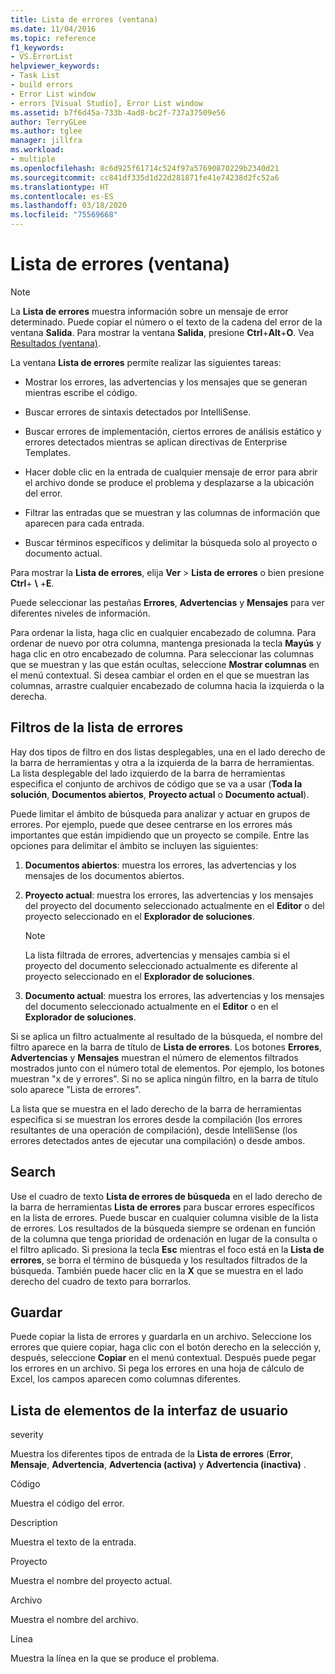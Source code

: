 ```yaml
---
title: Lista de errores (ventana)
ms.date: 11/04/2016
ms.topic: reference
f1_keywords:
- VS.ErrorList
helpviewer_keywords:
- Task List
- build errors
- Error List window
- errors [Visual Studio], Error List window
ms.assetid: b7f6d45a-733b-4ad8-bc2f-737a37509e56
author: TerryGLee
ms.author: tglee
manager: jillfra
ms.workload:
- multiple
ms.openlocfilehash: 8c6d925f61714c524f97a57690870229b2340d21
ms.sourcegitcommit: cc841df335d1d22d281871fe41e74238d2fc52a6
ms.translationtype: HT
ms.contentlocale: es-ES
ms.lasthandoff: 03/18/2020
ms.locfileid: "75569668"
---
```

# <a name="error-list-window"></a>Lista de errores (ventana)

> [!NOTE]
> La **Lista de errores** muestra información sobre un mensaje de error determinado. Puede copiar el número o el texto de la cadena del error de la ventana **Salida**. Para mostrar la ventana **Salida**, presione **Ctrl**+**Alt**+**O**. Vea [Resultados (ventana)](../../ide/reference/output-window.md).

La ventana **Lista de errores** permite realizar las siguientes tareas:

- Mostrar los errores, las advertencias y los mensajes que se generan mientras escribe el código.

- Buscar errores de sintaxis detectados por IntelliSense.

- Buscar errores de implementación, ciertos errores de análisis estático y errores detectados mientras se aplican directivas de Enterprise Templates.

- Hacer doble clic en la entrada de cualquier mensaje de error para abrir el archivo donde se produce el problema y desplazarse a la ubicación del error.

- Filtrar las entradas que se muestran y las columnas de información que aparecen para cada entrada.

- Buscar términos específicos y delimitar la búsqueda solo al proyecto o documento actual.

Para mostrar la **Lista de errores**, elija **Ver** > **Lista de errores** o bien presione **Ctrl**+ **\\** +**E**.

Puede seleccionar las pestañas **Errores**, **Advertencias** y **Mensajes** para ver diferentes niveles de información.

Para ordenar la lista, haga clic en cualquier encabezado de columna. Para ordenar de nuevo por otra columna, mantenga presionada la tecla **Mayús** y haga clic en otro encabezado de columna. Para seleccionar las columnas que se muestran y las que están ocultas, seleccione **Mostrar columnas** en el menú contextual. Si desea cambiar el orden en el que se muestran las columnas, arrastre cualquier encabezado de columna hacia la izquierda o la derecha.

## <a name="error-list-filters"></a>Filtros de la lista de errores

Hay dos tipos de filtro en dos listas desplegables, una en el lado derecho de la barra de herramientas y otra a la izquierda de la barra de herramientas. La lista desplegable del lado izquierdo de la barra de herramientas especifica el conjunto de archivos de código que se va a usar (**Toda la solución**, **Documentos abiertos**, **Proyecto actual** o **Documento actual**).

Puede limitar el ámbito de búsqueda para analizar y actuar en grupos de errores. Por ejemplo, puede que desee centrarse en los errores más importantes que están impidiendo que un proyecto se compile. Entre las opciones para delimitar el ámbito se incluyen las siguientes:

1. **Documentos abiertos**: muestra los errores, las advertencias y los mensajes de los documentos abiertos.

2. **Proyecto actual**: muestra los errores, las advertencias y los mensajes del proyecto del documento seleccionado actualmente en el **Editor** o del proyecto seleccionado en el **Explorador de soluciones**.

    > [!NOTE]
    > La lista filtrada de errores, advertencias y mensajes cambia si el proyecto del documento seleccionado actualmente es diferente al proyecto seleccionado en el **Explorador de soluciones**.

3. **Documento actual**: muestra los errores, las advertencias y los mensajes del documento seleccionado actualmente en el **Editor** o en el **Explorador de soluciones**.

Si se aplica un filtro actualmente al resultado de la búsqueda, el nombre del filtro aparece en la barra de título de **Lista de errores**. Los botones **Errores**, **Advertencias** y **Mensajes** muestran el número de elementos filtrados mostrados junto con el número total de elementos. Por ejemplo, los botones muestran "x de y errores". Si no se aplica ningún filtro, en la barra de título solo aparece "Lista de errores".

La lista que se muestra en el lado derecho de la barra de herramientas especifica si se muestran los errores desde la compilación (los errores resultantes de una operación de compilación), desde IntelliSense (los errores detectados antes de ejecutar una compilación) o desde ambos.

## <a name="search"></a>Search

Use el cuadro de texto **Lista de errores de búsqueda** en el lado derecho de la barra de herramientas **Lista de errores** para buscar errores específicos en la lista de errores. Puede buscar en cualquier columna visible de la lista de errores. Los resultados de la búsqueda siempre se ordenan en función de la columna que tenga prioridad de ordenación en lugar de la consulta o el filtro aplicado. Si presiona la tecla **Esc** mientras el foco está en la **Lista de errores**, se borra el término de búsqueda y los resultados filtrados de la búsqueda. También puede hacer clic en la **X** que se muestra en el lado derecho del cuadro de texto para borrarlos.

## <a name="save"></a>Guardar

Puede copiar la lista de errores y guardarla en un archivo. Seleccione los errores que quiere copiar, haga clic con el botón derecho en la selección y, después, seleccione **Copiar** en el menú contextual. Después puede pegar los errores en un archivo. Si pega los errores en una hoja de cálculo de Excel, los campos aparecen como columnas diferentes.

## <a name="ui-element-list"></a>Lista de elementos de la interfaz de usuario

severity

Muestra los diferentes tipos de entrada de la **Lista de errores** (**Error**, **Mensaje**, **Advertencia**, **Advertencia (activa)** y **Advertencia (inactiva)** .

Código

Muestra el código del error.

Description

Muestra el texto de la entrada.

Proyecto

Muestra el nombre del proyecto actual.

Archivo

Muestra el nombre del archivo.

Línea

Muestra la línea en la que se produce el problema.
